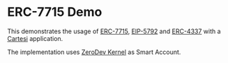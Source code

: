 # ERC-7715 Demo

This demonstrates the usage of [ERC-7715](https://eip.tools/eip/7715), [EIP-5792](https://eip.tools/eip/5792) and [ERC-4337](https://eip.tools/eip/4337) with a [Cartesi](https://cartesi.io) application.

The implementation uses [ZeroDev Kernel](https://docs.zerodev.app) as Smart Account.
